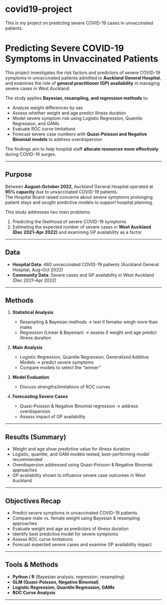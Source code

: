 # covid19-project
This is my project on predicting severe COVID-19 cases in unvaccinated patients.

# Predicting Severe COVID-19 Symptoms in Unvaccinated Patients

This project investigates the risk factors and predictors of severe COVID-19 symptoms in unvaccinated patients admitted to **Auckland General Hospital**, and examines the role of **general practitioner (GP) availability** in managing severe cases in West Auckland.

The study applies **Bayesian, resampling, and regression methods** to:
- Analyze weight differences by sex  
- Assess whether weight and age predict illness duration  
- Model severe symptom risk using Logistic Regression, Quantile Regression, and GAMs  
- Evaluate ROC curve limitations  
- Forecast severe case numbers with **Quasi-Poisson and Negative Binomial models** to address overdispersion  

The findings aim to help hospital staff **allocate resources more effectively** during COVID-19 surges.  

---

## Purpose
Between **August–October 2022**, Auckland General Hospital operated at **95% capacity** due to unvaccinated COVID-19 patients.  
The Hospital Board raised concerns about severe symptoms prolonging patient stays and sought predictive models to support hospital planning.

This study addresses two main problems:
1. Predicting the likelihood of severe COVID-19 symptoms  
2. Estimating the expected number of severe cases in **West Auckland (Dec 2021–Apr 2022)** and examining GP availability as a factor  

---

## Data
- **Hospital Data**: 460 unvaccinated COVID-19 patients (Auckland General Hospital, Aug–Oct 2022)  
- **Community Data**: Severe cases and GP availability in West Auckland (Dec 2021–Apr 2022)  

---

## Methods
1. **Statistical Analysis**  
   - Resampling & Bayesian methods → test if females weigh more than males  
   - Regression (Linear & Bayesian) → assess if weight and age predict illness duration  

2. **Main Analysis**  
   - Logistic Regression, Quantile Regression, Generalized Additive Models → predict severe symptoms  
   - Compare models to select the “winner”  

3. **Model Evaluation**  
   - Discuss strengths/limitations of ROC curves  

4. **Forecasting Severe Cases**  
   - Quasi-Poisson & Negative Binomial regression → address overdispersion  
   - Assess impact of GP availability  

---

## Results (Summary)
- Weight and age show predictive value for illness duration  
- Logistic, quantile, and GAM models tested; best-performing model recommended  
- Overdispersion addressed using Quasi-Poisson & Negative Binomial approaches  
- GP availability shown to influence severe case outcomes in West Auckland  

---

## Objectives Recap
- Predict severe symptoms in unvaccinated COVID-19 patients  
- Compare male vs. female weight using Bayesian & resampling approaches  
- Evaluate weight and age as predictors of illness duration  
- Identify best predictive model for severe symptoms  
- Assess ROC curve limitations  
- Forecast expected severe cases and examine GP availability impact  

---

## Tools & Methods
- **Python / R** (Bayesian analysis, regression, resampling)  
- **GLM (Quasi-Poisson, Negative Binomial)**  
- **Logistic Regression, Quantile Regression, GAMs**  
- **ROC Curve Analysis**  

---

